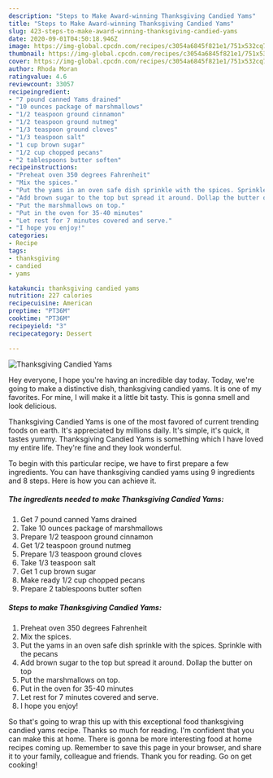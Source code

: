 ```yaml
---
description: "Steps to Make Award-winning Thanksgiving Candied Yams"
title: "Steps to Make Award-winning Thanksgiving Candied Yams"
slug: 423-steps-to-make-award-winning-thanksgiving-candied-yams
date: 2020-09-01T04:50:18.946Z
image: https://img-global.cpcdn.com/recipes/c3054a6845f821e1/751x532cq70/thanksgiving-candied-yams-recipe-main-photo.jpg
thumbnail: https://img-global.cpcdn.com/recipes/c3054a6845f821e1/751x532cq70/thanksgiving-candied-yams-recipe-main-photo.jpg
cover: https://img-global.cpcdn.com/recipes/c3054a6845f821e1/751x532cq70/thanksgiving-candied-yams-recipe-main-photo.jpg
author: Rhoda Moran
ratingvalue: 4.6
reviewcount: 33057
recipeingredient:
- "7 pound canned Yams drained"
- "10 ounces package of marshmallows"
- "1/2 teaspoon ground cinnamon"
- "1/2 teaspoon ground nutmeg"
- "1/3 teaspoon ground cloves"
- "1/3 teaspoon salt"
- "1 cup brown sugar"
- "1/2 cup chopped pecans"
- "2 tablespoons butter soften"
recipeinstructions:
- "Preheat oven 350 degrees Fahrenheit"
- "Mix the spices."
- "Put the yams in an oven safe dish sprinkle with the spices. Sprinkle with the pecans"
- "Add brown sugar to the top but spread it around. Dollap the butter on top"
- "Put the marshmallows on top."
- "Put in the oven for 35-40 minutes"
- "Let rest for 7 minutes covered and serve."
- "I hope you enjoy!"
categories:
- Recipe
tags:
- thanksgiving
- candied
- yams

katakunci: thanksgiving candied yams 
nutrition: 227 calories
recipecuisine: American
preptime: "PT36M"
cooktime: "PT36M"
recipeyield: "3"
recipecategory: Dessert

---
```



![Thanksgiving Candied Yams](https://img-global.cpcdn.com/recipes/c3054a6845f821e1/751x532cq70/thanksgiving-candied-yams-recipe-main-photo.jpg)

Hey everyone, I hope you're having an incredible day today. Today, we're going to make a distinctive dish, thanksgiving candied yams. It is one of my favorites. For mine, I will make it a little bit tasty. This is gonna smell and look delicious.



Thanksgiving Candied Yams is one of the most favored of current trending foods on earth. It's appreciated by millions daily. It's simple, it's quick, it tastes yummy. Thanksgiving Candied Yams is something which I have loved my entire life. They're fine and they look wonderful.


To begin with this particular recipe, we have to first prepare a few ingredients. You can have thanksgiving candied yams using 9 ingredients and 8 steps. Here is how you can achieve it.

<!--inarticleads1-->

##### The ingredients needed to make Thanksgiving Candied Yams:

1. Get 7 pound canned Yams drained
1. Take 10 ounces package of marshmallows
1. Prepare 1/2 teaspoon ground cinnamon
1. Get 1/2 teaspoon ground nutmeg
1. Prepare 1/3 teaspoon ground cloves
1. Take 1/3 teaspoon salt
1. Get 1 cup brown sugar
1. Make ready 1/2 cup chopped pecans
1. Prepare 2 tablespoons butter soften




<!--inarticleads2-->

##### Steps to make Thanksgiving Candied Yams:

1. Preheat oven 350 degrees Fahrenheit
1. Mix the spices.
1. Put the yams in an oven safe dish sprinkle with the spices. Sprinkle with the pecans
1. Add brown sugar to the top but spread it around. Dollap the butter on top
1. Put the marshmallows on top.
1. Put in the oven for 35-40 minutes
1. Let rest for 7 minutes covered and serve.
1. I hope you enjoy!




So that's going to wrap this up with this exceptional food thanksgiving candied yams recipe. Thanks so much for reading. I'm confident that you can make this at home. There is gonna be more interesting food at home recipes coming up. Remember to save this page in your browser, and share it to your family, colleague and friends. Thank you for reading. Go on get cooking!
